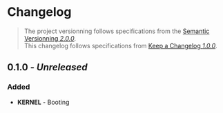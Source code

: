 # Changelog
> The project versionning follows specifications from the [Semantic Versionning *2.0.0*](https://semver.org/spec/v2.0.0.html).  
> This changelog follows specifications from [Keep a Changelog *1.0.0*](https://keepachangelog.com/en/1.0.0/).


## 0.1.0 - *Unreleased*

### Added
- **KERNEL** - Booting
